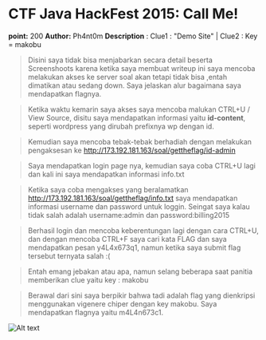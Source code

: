 # CTF Java HackFest 2015: Call Me!

**point:** 200
**Author:** Ph4nt0m
**Description** : Clue1 : "Demo Site" | Clue2 : Key = makobu

> Disini saya tidak bisa menjabarkan secara detail beserta Screenshoots karena ketika saya membuat writeup ini saya mencoba melakukan akses ke server soal akan tetapi tidak bisa ,entah dimatikan atau sedang down. Saya jelaskan alur bagaimana saya mendapatkan flagnya.

> Ketika waktu kemarin saya akses saya mencoba malukan CTRL+U / View Source, disitu saya mendapatkan informasi yaitu **id-content**, seperti wordpress yang dirubah prefixnya wp dengan id.

> Kemudian saya mencoba tebak-tebak berhadiah dengan melakukan pengaksesan ke <http://173.192.181.163/soal/gettheflag/id-admin>

> Saya mendapatkan login page nya, kemudian saya coba CTRL+U lagi dan kali ini saya mendapatkan informasi info.txt

> Ketika saya coba mengakses yang beralamatkan <http://173.192.181.163/soal/gettheflag/info.txt> saya mendapatkan informasi username dan password untuk loggin. Seingat saya kalau tidak salah adalah username:admin dan password:billing2015

> Berhasil login dan mencoba keberentungan lagi dengan cara CTRL+U, dan dengan mencoba CTRL+F saya cari kata FLAG dan saya mendapatkan pesan y4L4x673q1, namun ketika saya submit flag tersebut ternyata salah :(

> Entah emang jebakan atau apa, namun selang beberapa saat panitia memberikan clue yaitu key : makobu

> Berawal dari sini saya berpikir bahwa tadi adalah flag yang dienkripsi menggunakan vigenere chiper dengan key makobu. Saya mendapatkan flagnya yaitu m4L4n673c1.

![Alt text](http://i.imgur.com/yMzLnm2.png)
